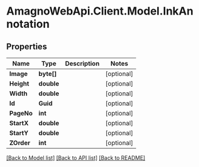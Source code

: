 
# AmagnoWebApi.Client.Model.InkAnnotation

## Properties

Name | Type | Description | Notes
------------ | ------------- | ------------- | -------------
**Image** | **byte[]** |  | [optional] 
**Height** | **double** |  | [optional] 
**Width** | **double** |  | [optional] 
**Id** | **Guid** |  | [optional] 
**PageNo** | **int** |  | [optional] 
**StartX** | **double** |  | [optional] 
**StartY** | **double** |  | [optional] 
**ZOrder** | **int** |  | [optional] 

[[Back to Model list]](../README.md#documentation-for-models)
[[Back to API list]](../README.md#documentation-for-api-endpoints)
[[Back to README]](../README.md)

